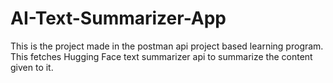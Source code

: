 # AI-Text-Summarizer-App

This is the project made in the postman api project based learning program. This fetches Hugging Face text summarizer api to summarize the content given to it.
